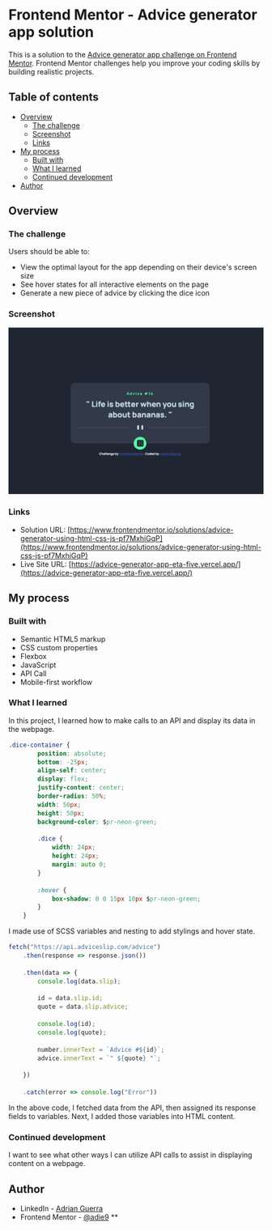 # Frontend Mentor - Advice generator app solution

This is a solution to the [Advice generator app challenge on Frontend Mentor](https://www.frontendmentor.io/challenges/advice-generator-app-QdUG-13db). Frontend Mentor challenges help you improve your coding skills by building realistic projects.

## Table of contents

- [Overview](#overview)
  - [The challenge](#the-challenge)
  - [Screenshot](#screenshot)
  - [Links](#links)
- [My process](#my-process)
  - [Built with](#built-with)
  - [What I learned](#what-i-learned)
  - [Continued development](#continued-development)
- [Author](#author)

## Overview

### The challenge

Users should be able to:

- View the optimal layout for the app depending on their device's screen size
- See hover states for all interactive elements on the page
- Generate a new piece of advice by clicking the dice icon

### Screenshot

![](./images/advice-generator.png)

### Links

- Solution URL: [https://www.frontendmentor.io/solutions/advice-generator-using-html-css-js-pf7MxhiGqP](https://www.frontendmentor.io/solutions/advice-generator-using-html-css-js-pf7MxhiGqP)
- Live Site URL: [https://advice-generator-app-eta-five.vercel.app/](https://advice-generator-app-eta-five.vercel.app/)

## My process

### Built with

- Semantic HTML5 markup
- CSS custom properties
- Flexbox
- JavaScript
- API Call
- Mobile-first workflow



### What I learned

In this project, I learned how to make calls to an API and display its data in the webpage.

```css
.dice-container {
        position: absolute;
        bottom: -25px;
        align-self: center;
        display: flex;
        justify-content: center;
        border-radius: 50%;
        width: 50px;
        height: 50px;
        background-color: $pr-neon-green;

        .dice {
            width: 24px;
            height: 24px;
            margin: auto 0;
        }

        :hover {
            box-shadow: 0 0 15px 10px $pr-neon-green;
        }
    }
```

I made use of SCSS variables and nesting to add stylings and hover state.

```js
fetch("https://api.adviceslip.com/advice")
    .then(response => response.json())
    
    .then(data => {
        console.log(data.slip);

        id = data.slip.id;
        quote = data.slip.advice;

        console.log(id);
        console.log(quote);

        number.innerText = `Advice #${id}`;
        advice.innerText = `" ${quote} "`;
        
    })
        
    .catch(error => console.log("Error"))
```

In the above code, I fetched data from the API, then assigned its response fields to variables. Next, I added those variables into HTML content.

### Continued development

I want to see what other ways I can utilize API calls to assist in displaying content on a webpage.


## Author

- LinkedIn - [Adrian Guerra](https://www.linkedin.com/in/adrian-guerra-a210a4196/)
- Frontend Mentor - [@adie9](https://www.frontendmentor.io/profile/adie9)
**
